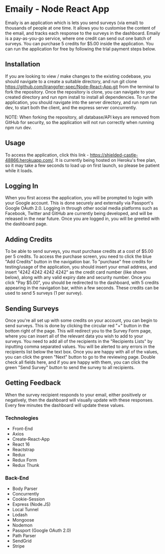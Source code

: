# Emaily - Node React App

Emaily is an application which is lets you send surveys (via email) to thousands of people at one time. It allows you to customise the content of the email, and tracks each response to the surveys in the dashboard. Emaily is a pay-as-you-go service, where one credit can send out one batch of surveys. You can purchase 5 credits for $5.00 inside the application. You can run the application for free by following the trial payment steps below.

## Installation
If you are looking to view / make changes to the existing codebase, you should navigate to a create a suitable directory, and run git clone https://github.com/lirangofer-spec/Node-React-App.git from the terminal to fork the repository. Once the repository is clone, you can navigate to your created directory and run npm install to install all dependencies. To run the application, you should navigate into the server directory, and run npm run dev, to start both the client, and the express server concurrently.

NOTE: When forking the repository, all database/API keys are removed from GitHub for security, so the application will not run correctly when running npm run dev.

## Usage
To access the application, click this link - https://shielded-castle-48866.herokuapp.com/. It is currently being hosted on Heroku's free plan, so it may take a few seconds to load up on first launch, so please be patient while it loads.

## Logging In
When you first access the application, you will be prompted to login with your Google account. This is done securely and externally via Passport's Google OAuth 2.0. Logging in through other social media platforms such as Facebook, Twitter and GitHub are currently being developed, and will be released in the near future. Once you are logged in, you will be greeted with the dashboard page.

## Adding Credits
To be able to send surveys, you must purchase credits at a cost of $5.00 per 5 credits. To access the purchase screen, you need to click the blue "Add Credits" button in the navigation bar. To "purchase" free credits for testing/usage of the application, you should insert your email address, and insert "4242 4242 4242 4242" as the credit card number (like shown below), along with any valid expiry date and security number. Once you click "Pay $5.00", you should be redirected to the dashboard, with 5 credits appearing in the navigation bar, within a few seconds. These credits can be used to send 5 surveys (1 per survey).

## Sending Surveys
Once you're all set up with some credits on your account, you can begin to send surveys. This is done by clicking the circular red "+" button in the bottom right of the page. This will redirect you to the Survey Form page, where you can insert all of the relevant data you wish to add to your surveys. You need to add all of the recipients in the "Recipients Lists" by inputting comma separated values. You will be alerted to any errors in the recipients list below the text box. Once you are happy with all of the values, you can click the green "Next" button to go to the reviewing page. Double check all fields here, and if you are happy with them, you can click the green "Send Survey" button to send the survey to all recipients.

## Getting Feedback
When the survey recipient responds to your email, either positively or negatively, then the dashboard will visually update with these responses. Every few minutes the dashboard will update these values.

### Technologies
- Front-End
- Axios
- Create-React-App
- React 16
- Reactstrap
- Redux
- Redux Form
- Redux Thunk

### Back-End
- Body Parser
- Concurrently
- Cookie-Session
- Express (Node.JS)
- Local Tunnel
- Lodash
- Mongoose
- Nodemon
- Passport (Google OAuth 2.0)
- Path Parser
- SendGrid
- Stripe
